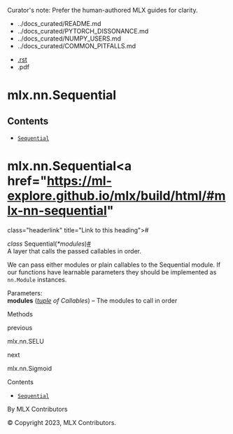 Curator's note: Prefer the human-authored MLX guides for clarity.
- ../docs_curated/README.md
- ../docs_curated/PYTORCH_DISSONANCE.md
- ../docs_curated/NUMPY_USERS.md
- ../docs_curated/COMMON_PITFALLS.md


<div id="main-content" class="bd-main" role="main">

<div class="sbt-scroll-pixel-helper">

</div>

<div class="bd-content">

<div class="bd-article-container">

<div class="bd-header-article d-print-none">

<div class="header-article-items header-article__inner">

<div class="header-article-items__start">

<div class="header-article-item">

<span class="fa-solid fa-bars"></span>

</div>

</div>

<div class="header-article-items__end">

<div class="header-article-item">

<div class="article-header-buttons">

<a href="https://github.com/ml-explore/mlx"
class="btn btn-sm btn-source-repository-button"
data-bs-placement="bottom" data-bs-toggle="tooltip" target="_blank"
title="Source repository"><span class="btn__icon-container"> <em></em>
</span></a>

<div class="dropdown dropdown-download-buttons">

- <a
  href="https://ml-explore.github.io/mlx/build/html/_sources/python/nn/_autosummary/mlx.nn.Sequential.rst"
  class="btn btn-sm btn-download-source-button dropdown-item"
  data-bs-placement="left" data-bs-toggle="tooltip" target="_blank"
  title="Download source file"><span class="btn__icon-container">
  <em></em> </span> <span class="btn__text-container">.rst</span></a>
- <span class="btn__icon-container"> </span>
  <span class="btn__text-container">.pdf</span>

</div>

<span class="btn__icon-container"> </span>

<span class="fa-solid fa-list"></span>

</div>

</div>

</div>

</div>

</div>

<div id="jb-print-docs-body" class="onlyprint">

# mlx.nn.Sequential

<div id="print-main-content">

<div id="jb-print-toc">

<div>

## Contents

</div>

- <a href="https://ml-explore.github.io/mlx/build/html/#mlx.nn.Sequential"
  class="reference internal nav-link"><span class="pre"><code
  class="docutils literal notranslate">Sequential</code></span></a>

</div>

</div>

</div>

<div id="searchbox">

</div>

<div id="mlx-nn-sequential" class="section">

# mlx.nn.Sequential<a href="https://ml-explore.github.io/mlx/build/html/#mlx-nn-sequential"
class="headerlink" title="Link to this heading">#</a>

*<span class="pre">class</span><span class="w"> </span>*<span class="sig-name descname"><span class="pre">Sequential</span></span><span class="sig-paren">(</span>*<span class="o"><span class="pre">\*</span></span><span class="n"><span class="pre">modules</span></span>*<span class="sig-paren">)</span><a href="https://ml-explore.github.io/mlx/build/html/#mlx.nn.Sequential"
class="headerlink" title="Link to this definition">#</a>  
A layer that calls the passed callables in order.

We can pass either modules or plain callables to the Sequential module.
If our functions have learnable parameters they should be implemented as
<span class="pre">`nn.Module`</span> instances.

Parameters<span class="colon">:</span>  
**modules**
(<a href="https://docs.python.org/3/library/stdtypes.html#tuple"
class="reference external" title="(in Python v3.13)"><em>tuple</em></a>
*of* *Callables*) – The modules to call in order

Methods

<div class="pst-scrollable-table-container">

</div>

</div>

<div class="prev-next-area">

<a
href="https://ml-explore.github.io/mlx/build/html/python/nn/_autosummary/mlx.nn.SELU.html"
class="left-prev" title="previous page"><em></em></a>

<div class="prev-next-info">

previous

mlx.nn.SELU

</div>

<a
href="https://ml-explore.github.io/mlx/build/html/python/nn/_autosummary/mlx.nn.Sigmoid.html"
class="right-next" title="next page"></a>

<div class="prev-next-info">

next

mlx.nn.Sigmoid

</div>

</div>

</div>

<div class="bd-sidebar-secondary bd-toc">

<div class="sidebar-secondary-items sidebar-secondary__inner">

<div class="sidebar-secondary-item">

<div class="page-toc tocsection onthispage">

Contents

</div>

- <a href="https://ml-explore.github.io/mlx/build/html/#mlx.nn.Sequential"
  class="reference internal nav-link"><span class="pre"><code
  class="docutils literal notranslate">Sequential</code></span></a>

</div>

</div>

</div>

</div>

<div class="bd-footer-content__inner container">

<div class="footer-item">

By MLX Contributors

</div>

<div class="footer-item">

© Copyright 2023, MLX Contributors.  

</div>

<div class="footer-item">

</div>

<div class="footer-item">

</div>

</div>

</div>
